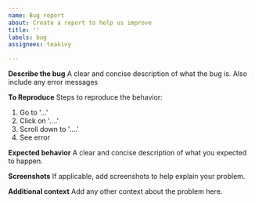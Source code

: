```yaml
---
name: Bug report
about: Create a report to help us improve
title: ''
labels: bug
assignees: teakivy

---
```


**Describe the bug**
A clear and concise description of what the bug is. Also include any error messages

**To Reproduce**
Steps to reproduce the behavior:
1. Go to '...'
2. Click on '....'
3. Scroll down to '....'
4. See error

**Expected behavior**
A clear and concise description of what you expected to happen.

**Screenshots**
If applicable, add screenshots to help explain your problem.

**Additional context**
Add any other context about the problem here.
